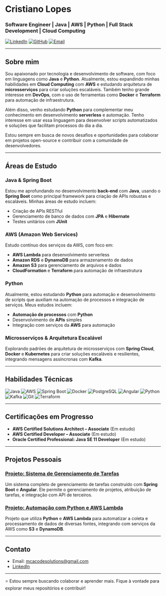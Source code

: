 # Cristiano Lopes

### Software Engineer | Java | AWS | Python | Full Stack Development | Cloud Computing

[![LinkedIn](https://img.shields.io/badge/-LinkedIn-blue?style=flat-square&logo=Linkedin&logoColor=white&link=https://www.linkedin.com/in/seu-perfil-linkedin/)](https://www.linkedin.com/in/seu-perfil-linkedin/)
[![GitHub](https://img.shields.io/badge/-GitHub-black?style=flat-square&logo=github&logoColor=white&link=https://github.com/seu-github)](https://github.com/seu-github)
[![Email](https://img.shields.io/badge/Email-mcacodesolutions@gmail.com-red?style=flat-square&logo=gmail&logoColor=white&link=mailto:mcacodesolutions@gmail.com)](mailto:mcacodesolutions@gmail.com)

---

## Sobre mim

Sou apaixonado por tecnologia e desenvolvimento de software, com foco em linguagens como **Java** e **Python**. Atualmente, estou expandindo minhas habilidades em **Cloud Computing** com **AWS** e estudando arquitetura de **microsserviços** para criar soluções escaláveis. Também tenho grande interesse em **DevOps**, com o uso de ferramentas como **Docker** e **Terraform** para automação de infraestrutura.

Além disso, venho estudando **Python** para complementar meu conhecimento em desenvolvimento **serverless** e automação. Tenho interesse em usar essa linguagem para desenvolver scripts automatizados e soluções que facilitam processos do dia a dia.

Estou sempre em busca de novos desafios e oportunidades para colaborar em projetos open-source e contribuir com a comunidade de desenvolvedores.

---

## Áreas de Estudo

### Java & Spring Boot
Estou me aprofundando no desenvolvimento **back-end** com **Java**, usando o **Spring Boot** como principal framework para criação de APIs robustas e escaláveis. Minhas áreas de estudo incluem:
- Criação de APIs RESTful
- Gerenciamento de banco de dados com **JPA** e **Hibernate**
- Testes unitários com **JUnit**

### AWS (Amazon Web Services)
Estudo contínuo dos serviços da AWS, com foco em:
- **AWS Lambda** para desenvolvimento serverless
- **Amazon RDS** e **DynamoDB** para armazenamento de dados
- **Amazon S3** para gerenciamento de arquivos e dados
- **CloudFormation** e **Terraform** para automação de infraestrutura

### Python
Atualmente, estou estudando **Python** para automação e desenvolvimento de scripts que auxiliam na automação de processos e integração de serviços. Meus estudos incluem:
- **Automação de processos** com **Python**
- Desenvolvimento de **APIs** simples
- Integração com serviços da **AWS** para automação

### Microsserviços & Arquitetura Escalável
Explorando padrões de arquitetura de microsserviços com **Spring Cloud**, **Docker** e **Kubernetes** para criar soluções escaláveis e resilientes, integrando mensagens assíncronas com **Kafka**.

---

## Habilidades Técnicas

![Java](https://img.shields.io/badge/Java-ED8B00?style=for-the-badge&logo=java&logoColor=white)
![AWS](https://img.shields.io/badge/Amazon_AWS-232F3E?style=for-the-badge&logo=amazon-aws&logoColor=white)
![Spring Boot](https://img.shields.io/badge/Spring_Boot-6DB33F?style=for-the-badge&logo=spring-boot&logoColor=white)
![Docker](https://img.shields.io/badge/Docker-2496ED?style=for-the-badge&logo=docker&logoColor=white)
![PostgreSQL](https://img.shields.io/badge/PostgreSQL-316192?style=for-the-badge&logo=postgresql&logoColor=white)
![Angular](https://img.shields.io/badge/Angular-DD0031?style=for-the-badge&logo=angular&logoColor=white)
![Python](https://img.shields.io/badge/Python-3776AB?style=for-the-badge&logo=python&logoColor=white)
![Kafka](https://img.shields.io/badge/Apache_Kafka-231F20?style=for-the-badge&logo=apache-kafka&logoColor=white)
![Git](https://img.shields.io/badge/Git-F05032?style=for-the-badge&logo=git&logoColor=white)
![Terraform](https://img.shields.io/badge/Terraform-623CE4?style=for-the-badge&logo=terraform&logoColor=white)

---

## Certificações em Progresso

- **AWS Certified Solutions Architect – Associate** (Em estudo)
- **AWS Certified Developer – Associate** (Em estudo)
- **Oracle Certified Professional: Java SE 11 Developer** (Em estudo)

---

## Projetos Pessoais

### [Projeto: Sistema de Gerenciamento de Tarefas](#)
Um sistema completo de gerenciamento de tarefas construído com **Spring Boot** e **Angular**. Ele permite o gerenciamento de projetos, atribuição de tarefas, e integração com API de terceiros.

### [Projeto: Automação com Python e AWS Lambda](#)
Projeto que utiliza **Python** e **AWS Lambda** para automatizar a coleta e processamento de dados de diversas fontes, integrando com serviços da AWS como **S3** e **DynamoDB**.

---

## Contato

- Email: [mcacodesolutions@gmail.com](mailto:mcacodesolutions@gmail.com)
- [LinkedIn](https://www.linkedin.com/in/cristianoprogrammer/)

---

⭐️ Estou sempre buscando colaborar e aprender mais. Fique à vontade para explorar meus repositórios e contribuir!
